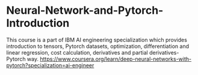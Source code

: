 # Neural-Network-and-Pytorch-Introduction
This course is a part of IBM AI engineering specialization which provides introduction to tensors, Pytorch datasets, optimization, differentiation and linear regression, cost calculation, derivatives and partial derivatives-Pytorch way. https://www.coursera.org/learn/deep-neural-networks-with-pytorch?specialization=ai-engineer
